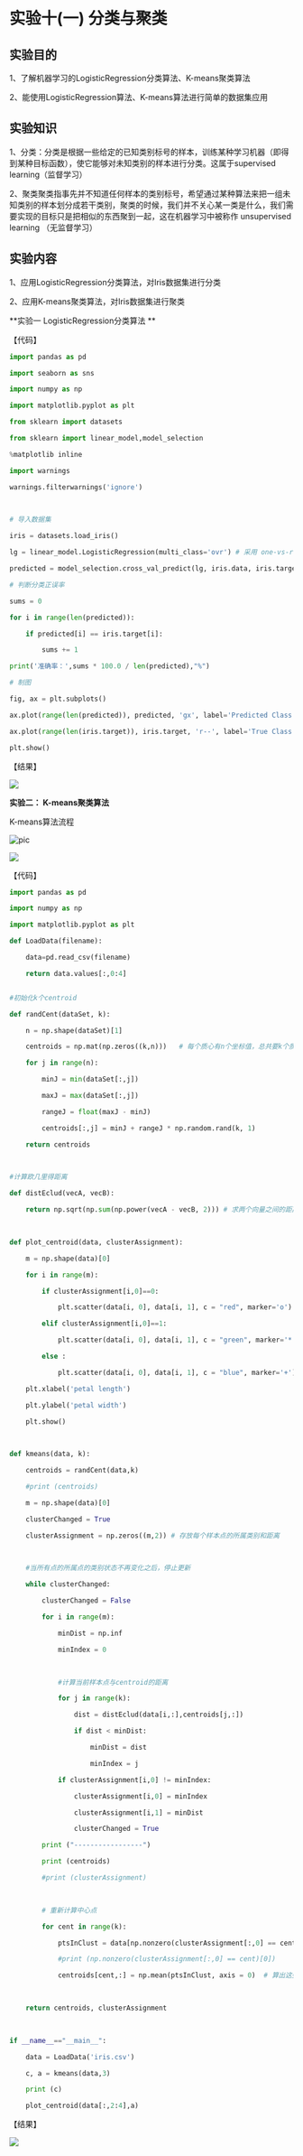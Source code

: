 # 实验十(一) 分类与聚类

## 实验目的

1、了解机器学习的LogisticRegression分类算法、K-means聚类算法

2、能使用LogisticRegression算法、K-means算法进行简单的数据集应用

## 实验知识

1、分类：分类是根据一些给定的已知类别标号的样本，训练某种学习机器（即得到某种目标函数），使它能够对未知类别的样本进行分类。这属于supervised learning（监督学习）

2、聚类聚类指事先并不知道任何样本的类别标号，希望通过某种算法来把一组未知类别的样本划分成若干类别，聚类的时候，我们并不关心某一类是什么，我们需要实现的目标只是把相似的东西聚到一起，这在机器学习中被称作 unsupervised learning （无监督学习）

## 实验内容

1、应用LogisticRegression分类算法，对Iris数据集进行分类

2、应用K-means聚类算法，对Iris数据集进行聚类

**实验一 LogisticRegression分类算法 **

【代码】

```python
import pandas as pd

import seaborn as sns

import numpy as np

import matplotlib.pyplot as plt

from sklearn import datasets

from sklearn import linear_model,model_selection

%matplotlib inline

import warnings

warnings.filterwarnings('ignore')

 

# 导入数据集

iris = datasets.load_iris() 

lg = linear_model.LogisticRegression(multi_class='ovr') # 采用 one-vs-rest 的多分类策略

predicted = model_selection.cross_val_predict(lg, iris.data, iris.target, cv=5) # 5个KFold交叉验证集

# 判断分类正误率

sums = 0

for i in range(len(predicted)):

​    if predicted[i] == iris.target[i]:

​        sums += 1

print('准确率：',sums * 100.0 / len(predicted),"%")

# 制图

fig, ax = plt.subplots() 

ax.plot(range(len(predicted)), predicted, 'gx', label='Predicted Class')

ax.plot(range(len(iris.target)), iris.target, 'r--', label='True Class')

plt.show()
```



【结果】

![](pic/10.1.png)

**实验二： K-means聚类算法**

K-means算法流程

![pic](pic/10.2.png)

![](pic/10.3.png)

【代码】

```python
import pandas as pd 

import numpy as np

import matplotlib.pyplot as plt

def LoadData(filename):

​    data=pd.read_csv(filename)

​    return data.values[:,0:4]


#初始化k个centroid

def randCent(dataSet, k):

​    n = np.shape(dataSet)[1]

​    centroids = np.mat(np.zeros((k,n)))   # 每个质心有n个坐标值，总共要k个质心

​    for j in range(n):

​        minJ = min(dataSet[:,j])

​        maxJ = max(dataSet[:,j])

​        rangeJ = float(maxJ - minJ)

​        centroids[:,j] = minJ + rangeJ * np.random.rand(k, 1)

​    return centroids

 

#计算欧几里得距离

def distEclud(vecA, vecB):

​    return np.sqrt(np.sum(np.power(vecA - vecB, 2))) # 求两个向量之间的距离

 

def plot_centroid(data, clusterAssignment):

​    m = np.shape(data)[0]

​    for i in range(m):

​        if clusterAssignment[i,0]==0:

​            plt.scatter(data[i, 0], data[i, 1], c = "red", marker='o')

​        elif clusterAssignment[i,0]==1:

​            plt.scatter(data[i, 0], data[i, 1], c = "green", marker='*')  

​        else :

​            plt.scatter(data[i, 0], data[i, 1], c = "blue", marker='+') 

​    plt.xlabel('petal length')  

​    plt.ylabel('petal width')    

​    plt.show() 

 

def kmeans(data, k):

​    centroids = randCent(data,k)

​    #print (centroids)

​    m = np.shape(data)[0]

​    clusterChanged = True

​    clusterAssignment = np.zeros((m,2)) # 存放每个样本点的所属类别和距离

​    

​    #当所有点的所属点的类别状态不再变化之后，停止更新

​    while clusterChanged:

​        clusterChanged = False

​        for i in range(m):

​            minDist = np.inf

​            minIndex = 0

​            

​            #计算当前样本点与centroid的距离

​            for j in range(k):

​                dist = distEclud(data[i,:],centroids[j,:])

​                if dist < minDist:

​                    minDist = dist

​                    minIndex = j

​            if clusterAssignment[i,0] != minIndex:

​                clusterAssignment[i,0] = minIndex

​                clusterAssignment[i,1] = minDist

​                clusterChanged = True

​        print ("-----------------")

​        print (centroids)

​        #print (clusterAssignment)

​        

​        # 重新计算中心点

​        for cent in range(k):   

​            ptsInClust = data[np.nonzero(clusterAssignment[:,0] == cent)[0]]   # 去第一列等于cent的所有列

​            #print (np.nonzero(clusterAssignment[:,0] == cent)[0])

​            centroids[cent,:] = np.mean(ptsInClust, axis = 0)  # 算出这些数据的中心点

​        

​    return centroids, clusterAssignment

 

if __name__=="__main__":

​    data = LoadData('iris.csv')

​    c, a = kmeans(data,3)

​    print (c)

​    plot_centroid(data[:,2:4],a)


```

【结果】

![](pic/10.4.png)

 